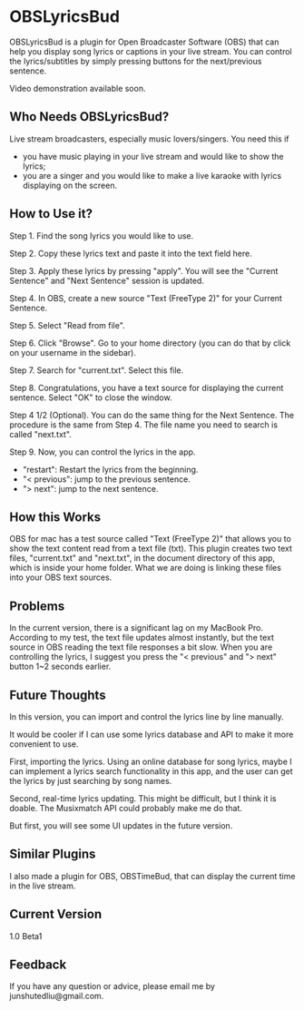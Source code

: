 # OBSLyricsBud
<p>OBSLyricsBud is a plugin for Open Broadcaster Software (OBS) that can help you display song lyrics or captions in your live stream. You can control the lyrics/subtitles by simply pressing buttons for the next/previous sentence.</p>
<p>Video demonstration available soon.</p>

<h2>Who Needs OBSLyricsBud?</h2>
<p>Live stream broadcasters, especially music lovers/singers. You need this if</p>
<ul>
  <li>you have music playing in your live stream and would like to show the lyrics;</li>
  <li>you are a singer and you would like to make a live karaoke with lyrics displaying on the screen.</li>
</ul>

<h2>How to Use it?</h2>
<p>Step 1. Find the song lyrics you would like to use.</p>
<p>Step 2. Copy these lyrics text and paste it into the text field here.</p>
<p>Step 3. Apply these lyrics by pressing "apply". You will see the "Current Sentence" and "Next Sentence" session is updated.</p>
<p>Step 4. In OBS, create a new source "Text (FreeType 2)" for your Current Sentence.</p>
<p>Step 5. Select "Read from file".</p>
<p>Step 6. Click "Browse". Go to your home directory (you can do that by click on your username in the sidebar).</p>
<p>Step 7. Search for "current.txt". Select this file.</p>
<p>Step 8. Congratulations, you have a text source for displaying the current sentence. Select "OK" to close the window.</p>
<p>Step 4 1/2 (Optional). You can do the same thing for the Next Sentence. The procedure is the same from Step 4. The file name you need to search is called "next.txt".</p>
<p>Step 9. Now, you can control the lyrics in the app.</p>
<ul>
  <li>"restart": Restart the lyrics from the beginning.</li>
  <li>"< previous": jump to the previous sentence.</li>
  <li>"> next": jump to the next sentence.</li>
</ul>

<h2>How this Works</h2>
<p>OBS for mac has a test source called "Text (FreeType 2)" that allows you to show the text content read from a text file (txt). This plugin creates two text files, "current.txt" and "next.txt", in the document directory of this app, which is inside your home folder. What we are doing is linking these files into your OBS text sources.</p>

<h2>Problems</h2>
<p>In the current version, there is a significant lag on my MacBook Pro. According to my test, the text file updates almost instantly, but the text source in OBS reading the text file responses a bit slow. When you are controlling the lyrics, I suggest you press the "< previous" and "> next" button 1~2 seconds earlier.</p>

<h2>Future Thoughts</h2>
<p>In this version, you can import and control the lyrics line by line manually.</p>
<p>It would be cooler if I can use some lyrics database and API to make it more convenient to use.
<p>First, importing the lyrics. Using an online database for song lyrics, maybe I can implement a lyrics search functionality in this app, and the user can get the lyrics by just searching by song names.</p>
<p>Second, real-time lyrics updating. This might be difficult, but I think it is doable. The Musixmatch API could probably make me do that.</p>
<p>But first, you will see some UI updates in the future version.</p>

<h2>Similar Plugins</h2>
<p>I also made a plugin for OBS, OBSTimeBud, that can display the current time in the live stream.</p>

<h2>Current Version</h2>
<p>1.0 Beta1</p>

<h2>Feedback</h2>
<p>If you have any question or advice, please email me by junshutedliu@gmail.com.</p>
